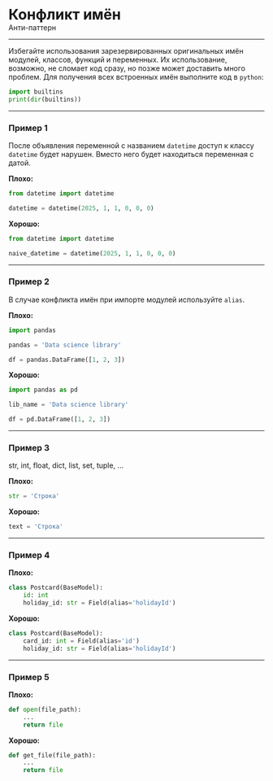 
<div>
    <h1 style="margin: 0;">Конфликт имён</h1>
    <p style="margin: 0;">Анти-паттерн</p>
</div>

***

Избегайте использования зарезервированных оригинальных имён модулей, классов, функций и переменных. Их использование, возможно, не сломает код сразу, но позже может доставить много проблем.
Для получения всех встроенных имён выполните код в `python`:

```python
import builtins
print(dir(builtins))
```

***

### Пример 1

После объявления переменной с названием `datetime` доступ к классу `datetime` будет нарушен. Вместо него будет находиться переменная с датой.

**Плохо:**
```python
from datetime import datetime

datetime = datetime(2025, 1, 1, 0, 0, 0)
```
**Хорошо:**
```python
from datetime import datetime

naive_datetime = datetime(2025, 1, 1, 0, 0, 0)
```
***

### Пример 2

В случае конфликта имён при импорте модулей используйте `alias`.

**Плохо:**
```python
import pandas

pandas = 'Data science library'

df = pandas.DataFrame([1, 2, 3])
```
**Хорошо:**
```python
import pandas as pd

lib_name = 'Data science library'

df = pd.DataFrame([1, 2, 3])
```
***

### Пример 3

str, int, float, dict, list, set, tuple, ...

**Плохо:**
```python
str = 'Строка'
```
**Хорошо:**
```python
text = 'Строка'
```
***

### Пример 4

**Плохо:**
```python
class Postcard(BaseModel):
    id: int
    holiday_id: str = Field(alias='holidayId')
```
**Хорошо:**
```python
class Postcard(BaseModel):
    card_id: int = Field(alias='id')
    holiday_id: str = Field(alias='holidayId')
```
***

### Пример 5

**Плохо:**
```python
def open(file_path):
    ...
    return file
```
**Хорошо:**
```python
def get_file(file_path):
    ...
    return file
```

